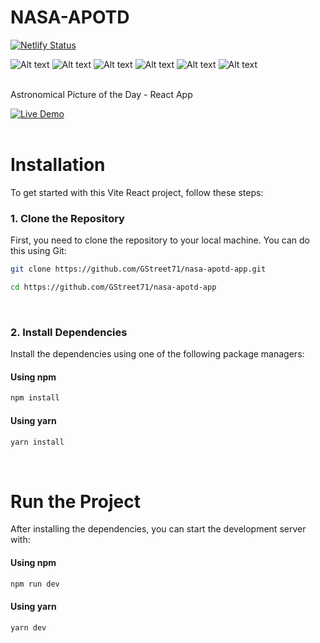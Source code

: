 
#  NASA-APOTD
[![Netlify Status](https://api.netlify.com/api/v1/badges/92d7cd3c-8a26-4290-805f-2613e1977150/deploy-status)](https://app.netlify.com/sites/apotd/deploys)

![Alt text](https://img.shields.io/badge/Vite-646CFF.svg?style=for-the-badge&logo=Vite&logoColor=white)
![Alt text](https://img.shields.io/badge/React-61DAFB.svg?style=for-the-badge&logo=React&logoColor=black)
![Alt text](<https://img.shields.io/badge/JavaScript-F7DF1E.svg?style=for-the-badge&logo=JavaScript&logoColor=black>)
![Alt text](https://img.shields.io/badge/Node.js-5FA04E.svg?style=for-the-badge&logo=nodedotjs&logoColor=white)
![Alt text](https://img.shields.io/badge/.ENV-ECD53F.svg?style=for-the-badge&logo=dotenv&logoColor=black)
![Alt text](https://img.shields.io/badge/Netlify-00C7B7.svg?style=for-the-badge&logo=Netlify&logoColor=white)
<br><br>

Astronomical Picture of the Day - React App

[![Live Demo](https://img.shields.io/badge/Live_Demo-blue)](https://apotd.netlify.app)
<br><br>

# Installation

To get started with this Vite React project, follow these steps:

### 1. Clone the Repository

  First, you need to clone the repository to your local machine. You can do this using Git:
  
  ```bash
  git clone https://github.com/GStreet71/nasa-apotd-app.git
  ```
  ```bash
  cd https://github.com/GStreet71/nasa-apotd-app
  ```
<br>

### 2. Install Dependencies

Install the dependencies using one of the following package managers:

#### Using npm

```bash
npm install
```
#### Using yarn

```bash
yarn install
```
<br>

# Run the Project

After installing the dependencies, you can start the development server with:

#### Using npm

```bash
npm run dev
```
#### Using yarn

```bash
yarn dev
```
